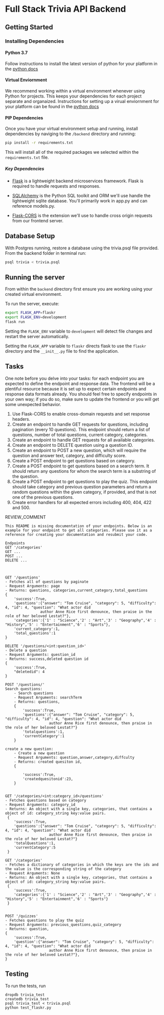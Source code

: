# Full Stack Trivia API Backend

## Getting Started

### Installing Dependencies

#### Python 3.7

Follow instructions to install the latest version of python for your platform in the [python docs](https://docs.python.org/3/using/unix.html#getting-and-installing-the-latest-version-of-python)

#### Virtual Enviornment

We recommend working within a virtual environment whenever using Python for projects. This keeps your dependencies for each project separate and organaized. Instructions for setting up a virual enviornment for your platform can be found in the [python docs](https://packaging.python.org/guides/installing-using-pip-and-virtual-environments/)

#### PIP Dependencies

Once you have your virtual environment setup and running, install dependencies by naviging to the `/backend` directory and running:

```bash
pip install -r requirements.txt
```

This will install all of the required packages we selected within the `requirements.txt` file.

##### Key Dependencies

- [Flask](http://flask.pocoo.org/)  is a lightweight backend microservices framework. Flask is required to handle requests and responses.

- [SQLAlchemy](https://www.sqlalchemy.org/) is the Python SQL toolkit and ORM we'll use handle the lightweight sqlite database. You'll primarily work in app.py and can reference models.py. 

- [Flask-CORS](https://flask-cors.readthedocs.io/en/latest/#) is the extension we'll use to handle cross origin requests from our frontend server. 

## Database Setup
With Postgres running, restore a database using the trivia.psql file provided. From the backend folder in terminal run:
```bash
psql trivia < trivia.psql
```

## Running the server

From within the `backend` directory first ensure you are working using your created virtual environment.

To run the server, execute:

```bash
export FLASK_APP=flaskr
export FLASK_ENV=development
flask run
```

Setting the `FLASK_ENV` variable to `development` will detect file changes and restart the server automatically.

Setting the `FLASK_APP` variable to `flaskr` directs flask to use the `flaskr` directory and the `__init__.py` file to find the application. 

## Tasks

One note before you delve into your tasks: for each endpoint you are expected to define the endpoint and response data. The frontend will be a plentiful resource because it is set up to expect certain endpoints and response data formats already. You should feel free to specify endpoints in your own way; if you do so, make sure to update the frontend or you will get some unexpected behavior. 

1. Use Flask-CORS to enable cross-domain requests and set response headers. 
2. Create an endpoint to handle GET requests for questions, including pagination (every 10 questions). This endpoint should return a list of questions, number of total questions, current category, categories. 
3. Create an endpoint to handle GET requests for all available categories. 
4. Create an endpoint to DELETE question using a question ID. 
5. Create an endpoint to POST a new question, which will require the question and answer text, category, and difficulty score. 
6. Create a POST endpoint to get questions based on category. 
7. Create a POST endpoint to get questions based on a search term. It should return any questions for whom the search term is a substring of the question. 
8. Create a POST endpoint to get questions to play the quiz. This endpoint should take category and previous question parameters and return a random questions within the given category, if provided, and that is not one of the previous questions. 
9. Create error handlers for all expected errors including 400, 404, 422 and 500. 

REVIEW_COMMENT
```
This README is missing documentation of your endpoints. Below is an example for your endpoint to get all categories. Please use it as a reference for creating your documentation and resubmit your code. 

Endpoints
GET '/categories'
GET ...
POST ...
DELETE ...
```
```


GET '/questions'
- Fetches all of questions by paginate
- Request Arguments: page
- Returns: questions, categories,current_category,total_questions
{
    'success':True,
    'questions':{"answer": "Tom Cruise", "category": 5, "difficulty": 4, "id": 4, "question": "What actor did
                author Anne Rice first denounce, then praise in the role of her beloved Lestat?"},
    'categories':{'1' : "Science",'2' : "Art",'3' : "Geography",'4' : "History",'5' : "Entertainment",'6' : "Sports"},
    'current_category':1,
    'total_questions':1
}

DELETE '/questions/<int:question_id>'
- Delete a question
- Request Arguments: question_id
- Returns: success,deleted question id
{
    'success':True,
    "deletedid": 4 
}

POST '/questions/'
Search questions:
    - Search questions
    - Request Arguments: searchTerm
    - Returns: questions,
    {
        'success':True,
        'questions':{"answer": "Tom Cruise", "category": 5, "difficulty": 4, "id": 4, "question": "What actor did
                    author Anne Rice first denounce, then praise in the role of her beloved Lestat?"}
        'totalquestions':1,
        'currentCategory':1
    }

create a new question:
    - Create a new question
    - Request Arguments: question,answer,category,diffculty
    - Returns: created quesiton id,
    {
            
        'success':True,
        'createdquesitonid':23,
    }


GET '/categories/<int:category_id>/questions'
- Fetches questions based on category
- Request Arguments: category_id
- Returns: An object with a single key, categories, that contains a object of id: category_string key:value pairs. 
 {  
    'success':True,
    'questions':{"answer": "Tom Cruise", "category": 5, "difficulty": 4, "id": 4, "question": "What actor did
                    author Anne Rice first denounce, then praise in the role of her beloved Lestat?"}
    'totalQuestions':1,
    'currentCategory':5
 }

GET '/categories'
- Fetches a dictionary of categories in which the keys are the ids and the value is the corresponding string of the category
- Request Arguments: None
- Returns: An object with a single key, categories, that contains a object of id: category_string key:value pairs. 
 {
    'success':True,
    'categories':{'1' : "Science",'2' : "Art",'3' : "Geography",'4' : "History",'5' : "Entertainment",'6' : "Sports"}       
 }


POST '/quizzes'
- Fetches questions to play the quiz
- Request Arguments: previous_questions,quiz_category
- Returns: question,
{
    'success':True,
    'question':{"answer": "Tom Cruise", "category": 5, "difficulty": 4, "id": 4, "question": "What actor did
                    author Anne Rice first denounce, then praise in the role of her beloved Lestat?"},
}

```
## Testing
To run the tests, run
```
dropdb trivia_test
createdb trivia_test
psql trivia_test < trivia.psql
python test_flaskr.py
```